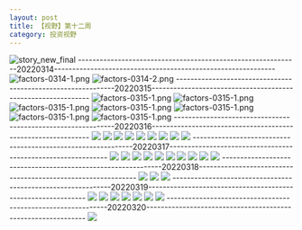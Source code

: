 ```yaml
---
layout: post
title: 【视野】第十二周
category: 投资视野
---
```

![story_new_final](http://rzda7rj3c.hd-bkt.clouddn.com/img/story_new_final_0322.png)
-------------------------------------------------------------20220314-------------------------------------------------------------
![factors-0314-1.png](http://rzda7rj3c.hd-bkt.clouddn.com/img/factors-0314-1.png)
![factors-0314-2.png](http://rzda7rj3c.hd-bkt.clouddn.com/img/factors-0314-2.png)
-------------------------------------------------------------20220315-------------------------------------------------------------
![factors-0315-1.png](http://rzda7rj3c.hd-bkt.clouddn.com/img/factors-0315-1.png)
![factors-0315-1.png](http://rzda7rj3c.hd-bkt.clouddn.com/img/factors-0315-2.png)
![factors-0315-1.png](http://rzda7rj3c.hd-bkt.clouddn.com/img/factors-0315-3.png)
![factors-0315-1.png](http://rzda7rj3c.hd-bkt.clouddn.com/img/factors-0315-4.png)
![factors-0315-1.png](http://rzda7rj3c.hd-bkt.clouddn.com/img/factors-0315-5.PNG)
![factors-0315-1.png](http://rzda7rj3c.hd-bkt.clouddn.com/img/factors-0315-6.PNG)
![factors-0315-1.png](http://rzda7rj3c.hd-bkt.clouddn.com/img/factors-0315-7.png)
-------------------------------------------------------------20220316-------------------------------------------------------------
![](http://rzda7rj3c.hd-bkt.clouddn.com/img/factors-0316-1.png)
![](http://rzda7rj3c.hd-bkt.clouddn.com/img/factors-0316-2.png)
![](http://rzda7rj3c.hd-bkt.clouddn.com/img/factors-0316-3.png)
![](http://rzda7rj3c.hd-bkt.clouddn.com/img/factors-0316-4.png)
![](http://rzda7rj3c.hd-bkt.clouddn.com/img/factors-0316-5.png)
![](http://rzda7rj3c.hd-bkt.clouddn.com/img/factors-0316-6.png)
![](http://rzda7rj3c.hd-bkt.clouddn.com/img/factors-0316-7.PNG)
![](http://rzda7rj3c.hd-bkt.clouddn.com/img/factors-0316-8.PNG)
![](http://rzda7rj3c.hd-bkt.clouddn.com/img/factors-0316-9.png)
-------------------------------------------------------------20220317-------------------------------------------------------------
![](http://rzda7rj3c.hd-bkt.clouddn.com/img/factors-0317-1.png)
![](http://rzda7rj3c.hd-bkt.clouddn.com/img/factors-0317-2.png)
![](http://rzda7rj3c.hd-bkt.clouddn.com/img/factors-0317-3.png)
![](http://rzda7rj3c.hd-bkt.clouddn.com/img/factors-0317-4.png)
![](http://rzda7rj3c.hd-bkt.clouddn.com/img/factors-0317-6.png)
![](http://rzda7rj3c.hd-bkt.clouddn.com/img/factors-0317-5.png)
![](http://rzda7rj3c.hd-bkt.clouddn.com/img/factors-0317-7.png)
![](http://rzda7rj3c.hd-bkt.clouddn.com/img/factors-0317-8.png)
![](http://rzda7rj3c.hd-bkt.clouddn.com/img/factors-0317-9.png)
![](http://rzda7rj3c.hd-bkt.clouddn.com/img/factors-0317-10.png)
-------------------------------------------------------------20220318-------------------------------------------------------------
![](http://rzda7rj3c.hd-bkt.clouddn.com/img/factors-0318-new-2.png)
![](http://rzda7rj3c.hd-bkt.clouddn.com/img/factors-0318-new-3.png)
![](http://rzda7rj3c.hd-bkt.clouddn.com/img/factors-0318-new-1.png)
-------------------------------------------------------------20220319-------------------------------------------------------------
![](http://rzda7rj3c.hd-bkt.clouddn.com/img/risk-0319-1.png)
![](http://rzda7rj3c.hd-bkt.clouddn.com/img/risk-0319-2.png)
![](http://rzda7rj3c.hd-bkt.clouddn.com/img/risk-0319-3.png)
![](http://rzda7rj3c.hd-bkt.clouddn.com/img/risk-0319-4.png)
![](http://rzda7rj3c.hd-bkt.clouddn.com/img/risk-0319-5.png)
![](http://rzda7rj3c.hd-bkt.clouddn.com/img/risk-0319-6.png)
![](http://rzda7rj3c.hd-bkt.clouddn.com/img/risk-0319-7.png)
-------------------------------------------------------------20220320-------------------------------------------------------------
![](http://rzda7rj3c.hd-bkt.clouddn.com/img/factors-0320-1.png)



  




